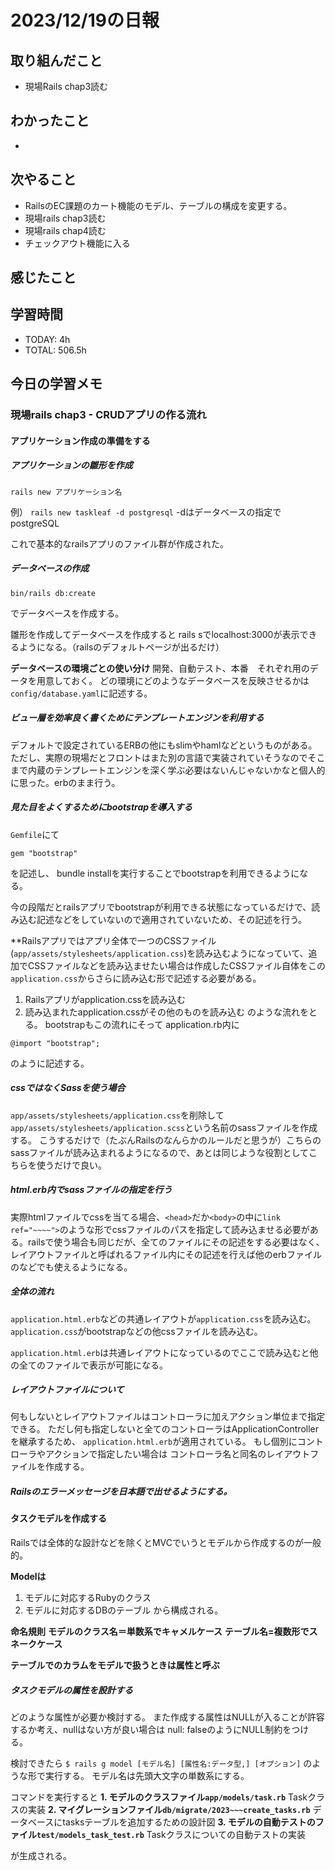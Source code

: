 # 2023/12/19の日報


## 取り組んだこと
- 現場Rails chap3読む

## わかったこと
- 


## 次やること
- RailsのEC課題のカート機能のモデル、テーブルの構成を変更する。
- 現場rails chap3読む
- 現場rails chap4読む
- チェックアウト機能に入る

## 感じたこと

## 学習時間
- TODAY: 4h
- TOTAL: 506.5h



## 今日の学習メモ

### 現場rails chap3 - CRUDアプリの作る流れ

#### アプリケーション作成の準備をする

##### アプリケーションの雛形を作成
```
rails new アプリケーション名
```

例）
``rails new taskleaf -d postgresql``
-dはデータベースの指定でpostgreSQL

これで基本的なrailsアプリのファイル群が作成された。

##### データベースの作成
```
bin/rails db:create
```
でデータベースを作成する。

雛形を作成してデータベースを作成すると
rails sでlocalhost:3000が表示できるようになる。（railsのデフォルトページが出るだけ）

**データベースの環境ごとの使い分け**
開発、自動テスト、本番　それぞれ用のデータを用意しておく。
どの環境にどのようなデータベースを反映させるかは``config/database.yaml``に記述する。


##### ビュー層を効率良く書くためにテンプレートエンジンを利用する
デフォルトで設定されているERBの他にもslimやhamlなどというものがある。
ただし、実際の現場だとフロントはまた別の言語で実装されていそうなのでそこまで内蔵のテンプレートエンジンを深く学ぶ必要はないんじゃないかなと個人的に思った。erbのまま行う。


##### 見た目をよくするためにbootstrapを導入する
``Gemfile``にて
```
gem "bootstrap"
```
を記述し、
bundle installを実行することでbootstrapを利用できるようになる。

今の段階だとrailsアプリでbootstrapが利用できる状態になっているだけで、読み込む記述などをしていないので適用されていないため、その記述を行う。

**Railsアプリではアプリ全体で一つのCSSファイル(``app/assets/stylesheets/application.css``)を読み込むようになっていて、追加でCSSファイルなどを読み込ませたい場合は作成したCSSファイル自体をこの``application.css``からさらに読み込む形で記述する必要がある。
1. Railsアプリがapplication.cssを読み込む
2. 読み込まれたapplication.cssがその他のものを読み込む
のような流れをとる。
bootstrapもこの流れにそって
application.rb内に
```
@import "bootstrap";
```
のように記述する。

##### cssではなくSassを使う場合
``app/assets/stylesheets/application.css``を削除して
``app/assets/stylesheets/application.scss``という名前のsassファイルを作成する。
こうするだけで（たぶんRailsのなんらかのルールだと思うが）こちらのsassファイルが読み込まれるようになるので、あとは同じような役割としてこちらを使うだけで良い。
##### html.erb内でsassファイルの指定を行う
実際htmlファイルでcssを当てる場合、``<head>``だか``<body>``の中に``link ref="~~~~">``のような形でcssファイルのパスを指定して読み込ませる必要がある。railsで使う場合も同じだが、全てのファイルにその記述をする必要はなく、レイアウトファイルと呼ばれるファイル内にその記述を行えば他のerbファイルのなどでも使えるようになる。

##### 全体の流れ

``application.html.erb``などの共通レイアウトが``application.css``を読み込む。
``application.css``がbootstrapなどの他cssファイルを読み込む。

``application.html.erb``は共通レイアウトになっているのでここで読み込むと他の全てのファイルで表示が可能になる。

##### レイアウトファイルについて
何もしないとレイアウトファイルはコントローラに加えアクション単位まで指定できる。
ただし何も指定しないと全てのコントローラはApplicationControllerを継承するため、
``application.html.erb``が適用されている。
もし個別にコントローラやアクションで指定したい場合は
コントローラ名と同名のレイアウトファイルを作成する。


##### Railsのエラーメッセージを日本語で出せるようにする。


#### タスクモデルを作成する 

Railsでは全体的な設計などを除くとMVCでいうとモデルから作成するのが一般的。

**Modelは**
1. モデルに対応するRubyのクラス
2. モデルに対応するDBのテーブル
から構成される。

**命名規則**
**モデルのクラス名＝単数系でキャメルケース**
**テーブル名=複数形でスネークケース**

**テーブルでのカラムをモデルで扱うときは属性と呼ぶ**

##### タスクモデルの属性を設計する

どのような属性が必要か検討する。
また作成する属性はNULLが入ることが許容するか考え、nullはない方が良い場合は
null: falseのようにNULL制約をつける。

検討できたら
``$ rails g model [モデル名] [属性名:データ型,] [オプション]``
のような形で実行する。
モデル名は先頭大文字の単数系にする。

コマンドを実行すると
**1.  モデルのクラスファイル``app/models/task.rb``**
Taskクラスの実装
**2. マイグレーションファイル``db/migrate/2023~~~create_tasks.rb``**
データベースにtasksテーブルを追加するための設計図
**3. モデルの自動テストのファイル``test/models_task_test.rb``**
Taskクラスについての自動テストの実装

が生成される。
